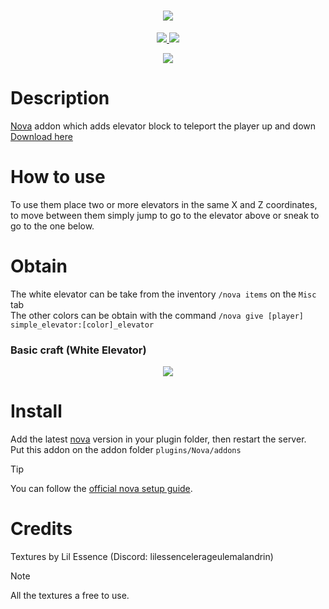 <h1 align="center">
    <img src="https://github.com/CptbeffHeart/SimpleElevator/assets/51067790/741324cf-d3ee-4263-a063-21fd9ae4a377">
</h1>

<p align="center">
  <a href="https://github.com/CptBeffHeart/SimpleElevator/stargazers">
    <img src="https://img.shields.io/github/stars/CptBeffHeart/SimpleElevator">
  </a>
  <a href="https://github.com/CptbeffHeart/SimpleElevator/releases">
    <img src="https://img.shields.io/github/downloads/CptbeffHeart/SimpleElevator/total.svg">
  </a>
</p>

<p align="center">
  <img src="https://github.com/CptbeffHeart/SimpleElevator/assets/51067790/47b61e93-1a9b-470e-a16b-91ba8f3de952">
</p>

# Description

[Nova](https://github.com/xenondevs/Nova) addon which adds elevator block to teleport the player up and down<br>
[Download here](https://github.com/CptbeffHeart/SimpleElevator/releases)

# How to use
To use them place two or more elevators in the same X and Z coordinates, to move between them simply jump to go to the elevator above or sneak to go to the one below.

# Obtain
The white elevator can be take from the inventory `/nova items` on the `Misc` tab
</br>
The other colors can be obtain with the command `/nova give [player] simple_elevator:[color]_elevator`

### Basic craft (White Elevator)
<p align="center">
  <img src="https://github.com/CptbeffHeart/SimpleElevator/assets/51067790/0c0e3460-a8f2-4f88-af21-a1f393aeaadb">
</p>

# Install
Add the latest [nova](https://github.com/xenondevs/Nova) version in your plugin folder, then restart the server.<br>
Put this addon on the addon folder `plugins/Nova/addons`
>[!Tip]
> You can follow the [official nova setup guide](https://xenondevs.xyz/docs/nova/admin/setup/).

# Credits
Textures by Lil Essence (Discord: lilessencelerageulemalandrin)
>[!Note]
> All the textures a free to use.
